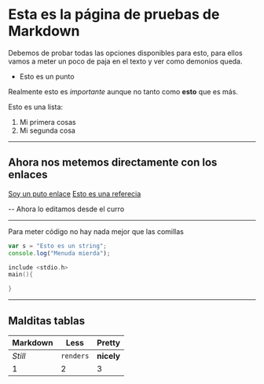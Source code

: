 # Esta es la página de pruebas de Markdown
Debemos de probar todas las opciones disponibles para esto, para ellos vamos a meter un poco de paja en el texto y ver como demonios queda.

- Esto es un punto

Realmente esto es *importante* aunque no tanto como __esto__ que es más.

Esto es una lista:
1. Mi primera cosas
2. Mi segunda cosa

---
## Ahora nos metemos directamente con los enlaces
[Soy un puto enlace](https://piedrasoftcorporation.com)
[Esto es una referecia][1]

-- Ahora lo editamos desde el curro

[1]: https://www.google.es

---
Para meter código no hay nada mejor que las comillas
```javascript
var s = "Esto es un string";
console.log("Menuda mierda");
```

```c
include <stdio.h>
main(){

}
```

---
## Malditas tablas
Markdown | Less | Pretty
--- | --- | ---
*Still* | `renders` | **nicely**
1 | 2 | 3